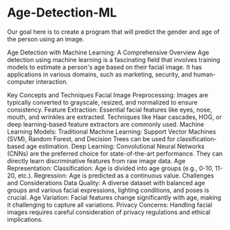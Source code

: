 # Age-Detection-ML

Our goal here is to create a program that will predict the gender and age of the person using an image.

Age Detection with Machine Learning: A Comprehensive Overview
Age detection using machine learning is a fascinating field that involves training models to estimate a person's age based on their facial image. It has applications in various domains, such as marketing, security, and human-computer interaction.

Key Concepts and Techniques
Facial Image Preprocessing: Images are typically converted to grayscale, resized, and normalized to ensure consistency.
Feature Extraction: Essential facial features like eyes, nose, mouth, and wrinkles are extracted. Techniques like Haar cascades, HOG, or deep learning-based feature extractors are commonly used.
Machine Learning Models:
Traditional Machine Learning: Support Vector Machines (SVM), Random Forest, and Decision Trees can be used for classification-based age estimation.
Deep Learning: Convolutional Neural Networks (CNNs) are the preferred choice for state-of-the-art performance. They can directly learn discriminative features from raw image data.
Age Representation:
Classification: Age is divided into age groups (e.g., 0-10, 11-20, etc.).
Regression: Age is predicted as a continuous value.
Challenges and Considerations
Data Quality: A diverse dataset with balanced age groups and various facial expressions, lighting conditions, and poses is crucial.
Age Variation: Facial features change significantly with age, making it challenging to capture all variations.
Privacy Concerns: Handling facial images requires careful consideration of privacy regulations and ethical implications.
